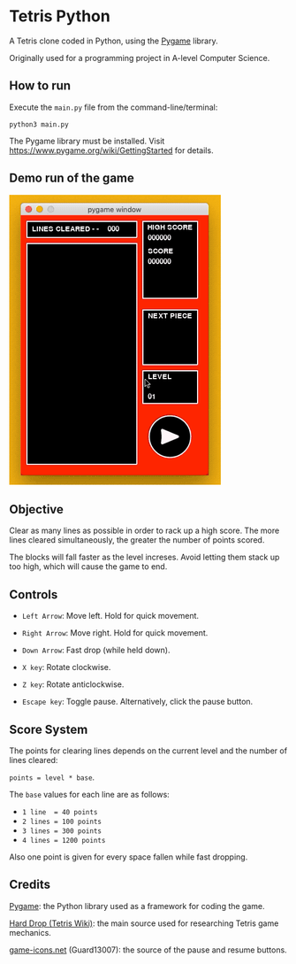 # Tetris Python

A Tetris clone coded in Python, using the [Pygame](https://www.pygame.org/news) library.

Originally used for a programming project in A-level Computer Science.

## How to run

Execute the `main.py` file from the command-line/terminal:

    python3 main.py
    
The Pygame library must be installed. Visit https://www.pygame.org/wiki/GettingStarted for details.
    
## Demo run of the game
![Demo](_demos/demo1.gif)

## Objective
Clear as many lines as possible in order to rack up a high score. The more lines cleared simultaneously, the greater the number of points scored.

The blocks will fall faster as the level increses. Avoid letting them stack up too high, which will cause the game to end.

## Controls

* `Left Arrow`: Move left. Hold for quick movement.

* `Right Arrow`: Move right. Hold for quick movement.

* `Down Arrow`: Fast drop (while held down).

* `X key`: Rotate clockwise.

* `Z key`: Rotate anticlockwise.

* `Escape key`: Toggle pause. Alternatively, click the pause button.

## Score System
The points for clearing lines depends on the current level and the number of lines cleared:

`points = level * base`.

The `base` values for each line are as follows:
* `1 line  = 40 points`
* `2 lines = 100 points` 
* `3 lines = 300 points`
* `4 lines = 1200 points`

Also one point is given for every space fallen while fast dropping. 

## Credits

[Pygame](https://www.pygame.org/news): the Python library used as a framework for coding the game.

[Hard Drop (Tetris Wiki)](https://harddrop.com/wiki/Tetris_Wiki): the main source used for researching Tetris game mechanics.

[game-icons.net](https://game-icons.net/) (Guard13007): the source of the pause and resume buttons.
